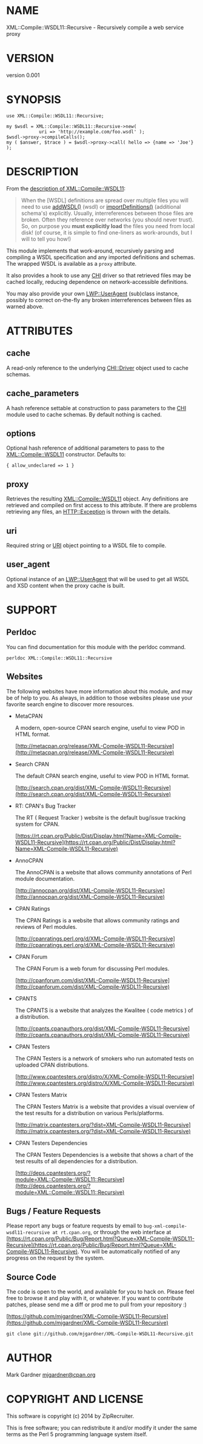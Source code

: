 # NAME

XML::Compile::WSDL11::Recursive - Recursively compile a web service proxy

# VERSION

version 0.001

# SYNOPSIS

    use XML::Compile::WSDL11::Recursive;

    my $wsdl = XML::Compile::WSDL11::Recursive->new(
                uri => 'http://example.com/foo.wsdl' );
    $wsdl->proxy->compileCalls();
    my ( $answer, $trace ) = $wsdl->proxy->call( hello => {name => 'Joe'} );

# DESCRIPTION

From the
[description of XML::Compile::WSDL11](https://metacpan.org/pod/XML::Compile::WSDL11#DESCRIPTION):

> When the \[WSDL\] definitions are spread over multiple files you will need to
> use [addWSDL()](https://metacpan.org/pod/XML::Compile::WSDL11#Extension) (wsdl) or
> [importDefinitions()](https://metacpan.org/pod/XML::Compile::Schema#Administration)
> (additional schema's)
> explicitly. Usually, interreferences between those files are broken.
> Often they reference over networks (you should never trust). So, on
> purpose you **must explicitly load** the files you need from local disk!
> (of course, it is simple to find one-liners as work-arounds, but I will
> to tell you how!)

This module implements that work-around, recursively parsing and compiling a
WSDL specification and any imported definitions and schemas. The wrapped WSDL
is available as a `proxy` attribute.

It also provides a hook to use any [CHI](https://metacpan.org/pod/CHI) driver so that retrieved files
may be cached locally, reducing dependence on network-accessible definitions.

You may also provide your own [LWP::UserAgent](https://metacpan.org/pod/LWP::UserAgent) (sub)class
instance, possibly to correct on-the-fly any broken interreferences between
files as warned above.

# ATTRIBUTES

## cache

A read-only reference to the underlying [CHI::Driver](https://metacpan.org/pod/CHI::Driver) object used
to cache schemas.

## cache\_parameters

A hash reference settable at construction to pass parameters to the [CHI](https://metacpan.org/pod/CHI)
module used to cache schemas.  By default nothing is cached.

## options

Optional hash reference of additional parameters to pass to the
[XML::Compile::WSDL11](https://metacpan.org/pod/XML::Compile::WSDL11) constructor. Defaults to:

    { allow_undeclared => 1 }

## proxy

Retrieves the resulting [XML::Compile::WSDL11](https://metacpan.org/pod/XML::Compile::WSDL11) object.
Any definitions are retrieved and compiled on first access to this attribute.
If there are problems retrieving any files, an
[HTTP::Exception](https://metacpan.org/pod/HTTP::Exception) is thrown with the details.

## uri

Required string or [URI](https://metacpan.org/pod/URI) object pointing to a WSDL file to compile.

## user\_agent

Optional instance of an [LWP::UserAgent](https://metacpan.org/pod/LWP::UserAgent) that will be used to
get all WSDL and XSD content when the proxy cache is built.

# SUPPORT

## Perldoc

You can find documentation for this module with the perldoc command.

    perldoc XML::Compile::WSDL11::Recursive

## Websites

The following websites have more information about this module, and may be of help to you. As always,
in addition to those websites please use your favorite search engine to discover more resources.

- MetaCPAN

    A modern, open-source CPAN search engine, useful to view POD in HTML format.

    [http://metacpan.org/release/XML-Compile-WSDL11-Recursive](http://metacpan.org/release/XML-Compile-WSDL11-Recursive)

- Search CPAN

    The default CPAN search engine, useful to view POD in HTML format.

    [http://search.cpan.org/dist/XML-Compile-WSDL11-Recursive](http://search.cpan.org/dist/XML-Compile-WSDL11-Recursive)

- RT: CPAN's Bug Tracker

    The RT ( Request Tracker ) website is the default bug/issue tracking system for CPAN.

    [https://rt.cpan.org/Public/Dist/Display.html?Name=XML-Compile-WSDL11-Recursive](https://rt.cpan.org/Public/Dist/Display.html?Name=XML-Compile-WSDL11-Recursive)

- AnnoCPAN

    The AnnoCPAN is a website that allows community annotations of Perl module documentation.

    [http://annocpan.org/dist/XML-Compile-WSDL11-Recursive](http://annocpan.org/dist/XML-Compile-WSDL11-Recursive)

- CPAN Ratings

    The CPAN Ratings is a website that allows community ratings and reviews of Perl modules.

    [http://cpanratings.perl.org/d/XML-Compile-WSDL11-Recursive](http://cpanratings.perl.org/d/XML-Compile-WSDL11-Recursive)

- CPAN Forum

    The CPAN Forum is a web forum for discussing Perl modules.

    [http://cpanforum.com/dist/XML-Compile-WSDL11-Recursive](http://cpanforum.com/dist/XML-Compile-WSDL11-Recursive)

- CPANTS

    The CPANTS is a website that analyzes the Kwalitee ( code metrics ) of a distribution.

    [http://cpants.cpanauthors.org/dist/XML-Compile-WSDL11-Recursive](http://cpants.cpanauthors.org/dist/XML-Compile-WSDL11-Recursive)

- CPAN Testers

    The CPAN Testers is a network of smokers who run automated tests on uploaded CPAN distributions.

    [http://www.cpantesters.org/distro/X/XML-Compile-WSDL11-Recursive](http://www.cpantesters.org/distro/X/XML-Compile-WSDL11-Recursive)

- CPAN Testers Matrix

    The CPAN Testers Matrix is a website that provides a visual overview of the test results for a distribution on various Perls/platforms.

    [http://matrix.cpantesters.org/?dist=XML-Compile-WSDL11-Recursive](http://matrix.cpantesters.org/?dist=XML-Compile-WSDL11-Recursive)

- CPAN Testers Dependencies

    The CPAN Testers Dependencies is a website that shows a chart of the test results of all dependencies for a distribution.

    [http://deps.cpantesters.org/?module=XML::Compile::WSDL11::Recursive](http://deps.cpantesters.org/?module=XML::Compile::WSDL11::Recursive)

## Bugs / Feature Requests

Please report any bugs or feature requests by email to `bug-xml-compile-wsdl11-recursive at rt.cpan.org`, or through
the web interface at [https://rt.cpan.org/Public/Bug/Report.html?Queue=XML-Compile-WSDL11-Recursive](https://rt.cpan.org/Public/Bug/Report.html?Queue=XML-Compile-WSDL11-Recursive). You will be automatically notified of any
progress on the request by the system.

## Source Code

The code is open to the world, and available for you to hack on. Please feel free to browse it and play
with it, or whatever. If you want to contribute patches, please send me a diff or prod me to pull
from your repository :)

[https://github.com/mjgardner/XML-Compile-WSDL11-Recursive](https://github.com/mjgardner/XML-Compile-WSDL11-Recursive)

    git clone git://github.com/mjgardner/XML-Compile-WSDL11-Recursive.git

# AUTHOR

Mark Gardner <mjgardner@cpan.org>

# COPYRIGHT AND LICENSE

This software is copyright (c) 2014 by ZipRecruiter.

This is free software; you can redistribute it and/or modify it under
the same terms as the Perl 5 programming language system itself.
